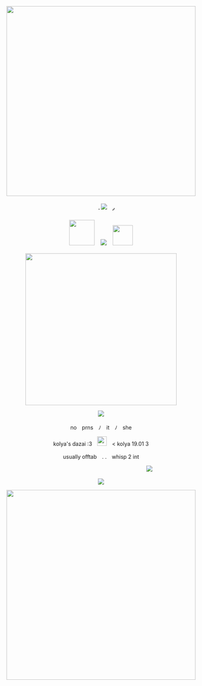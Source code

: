 <p align="center"> <img src="https://64.media.tumblr.com/0d39ef32e0f98f27899d9a1658513a48/0164cc8d2468c48a-2b/s1280x1920/1a96a5223ebd2e6eeb3917006786f86a914c0e0a.pnj" width="500">
<h4 align="center">　　. <img src="https://files.catbox.moe/pv594d.gif">　◞　
<h3 align="center"> <img src="https://files.catbox.moe/esvmdn.png" width="67">　<img src="https://cdn.discordapp.com/attachments/985570867268431892/1039962548746850324/f628d6f9.gif">　<img src="https://files.catbox.moe/550nau.png" width="53"> </h3>
<p align="center"> <img src="https://files.catbox.moe/hjilrr.png" width="400">
<p align="center"> <img src="https://files.catbox.moe/9zlqyx.png"> 　　　　　　　　　　　　　　　　　
<p align="center"> no　prns　ﾉ　it　ﾉ　she
<p align="center"> kolya's dazai :3　<img src="https://i.postimg.cc/J4qZdZP5/IMG-2166.gif" width="25">　< kolya 19.01 3
<p align="center"> usually offtab　. .　whisp 2 int 
<p align="center">　　　　　　　　　　　　　　　　　 　<img src="https://files.catbox.moe/ym3vf3.png">
<p align="center"> <img src="https://cdn.discordapp.com/attachments/781519581088841738/1198936953681346691/100604-ezgif.com-overlay.gif?ex=65c0b80c&is=65ae430c&hm=ba797048bff462589cc68bcb8209f688449caea649ef627911ef10df5ecfc0b6&">
<p align="center"> <img src="https://64.media.tumblr.com/7b5b108d3a33745bcea57222d480208e/0164cc8d2468c48a-b9/s1280x1920/6a38018f9794b0129ff3b14179c1346b6ce01712.pnj" width="500">

